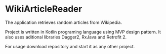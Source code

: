 # WikiArticleReader

The application retrieves random articles from Wikipedia. 

Project is written in Kotlin programing language using MVP design pattern. It also uses aditional libraries 
Dagger2, RxJava and Retrofit 2.

For usage download repository and start it as any other project.
